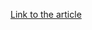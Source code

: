 [Link to the article](https://www.bitdefender.com/en-gb/blog/labs/details-on-apples-shortcuts-vulnerability-a-deep-dive-into-cve-2024-23204/)
